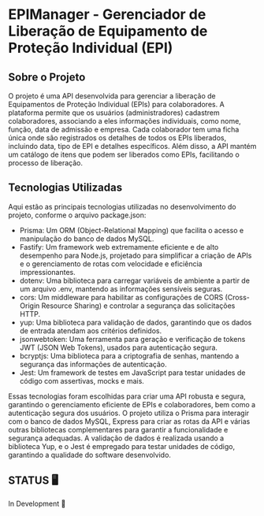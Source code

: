 # EPIManager - Gerenciador de Liberação de Equipamento de Proteção Individual (EPI)

## Sobre o Projeto
O projeto é uma API desenvolvida para gerenciar a liberação de Equipamentos de Proteção Individual (EPIs) para colaboradores. A plataforma permite que os usuários (administradores) cadastrem colaboradores, associando a eles informações individuais, como nome, função, data de admissão e empresa. Cada colaborador tem uma ficha única onde são registrados os detalhes de todos os EPIs liberados, incluindo data, tipo de EPI e detalhes específicos. Além disso, a API mantém um catálogo de itens que podem ser liberados como EPIs, facilitando o processo de liberação.

## Tecnologias Utilizadas
Aqui estão as principais tecnologias utilizadas no desenvolvimento do projeto, conforme o arquivo package.json:
<ul>
<li>Prisma: Um ORM (Object-Relational Mapping) que facilita o acesso e manipulação do banco de dados MySQL.</li>
<li>Fastify: Um framework web extremamente eficiente e de alto desempenho para Node.js, projetado para simplificar a criação de APIs e o gerenciamento de rotas com velocidade e eficiência impressionantes.</li>
<li>dotenv: Uma biblioteca para carregar variáveis de ambiente a partir de um arquivo .env, mantendo as informações sensíveis seguras.</li>
<li>cors: Um middleware para habilitar as configurações de CORS (Cross-Origin Resource Sharing) e controlar a segurança das solicitações HTTP.</li>
<li>yup: Uma biblioteca para validação de dados, garantindo que os dados de entrada atendam aos critérios definidos.</li>
<li>jsonwebtoken: Uma ferramenta para geração e verificação de tokens JWT (JSON Web Tokens), usados para autenticação segura.</li>
<li>bcryptjs: Uma biblioteca para a criptografia de senhas, mantendo a segurança das informações de autenticação.</li>
<li>Jest: Um framework de testes em JavaScript para testar unidades de código com assertivas, mocks e mais.</li>
</ul>

<p>Essas tecnologias foram escolhidas para criar uma API robusta e segura, garantindo o gerenciamento eficiente de EPIs e colaboradores, bem como a autenticação segura dos usuários. O projeto utiliza o Prisma para interagir com o banco de dados MySQL, Express para criar as rotas da API e várias outras bibliotecas complementares para garantir a funcionalidade e segurança adequadas. A validação de dados é realizada usando a biblioteca Yup, e o Jest é empregado para testar unidades de código, garantindo a qualidade do software desenvolvido.</p>

## STATUS 🖥️
 In Development  🚀
